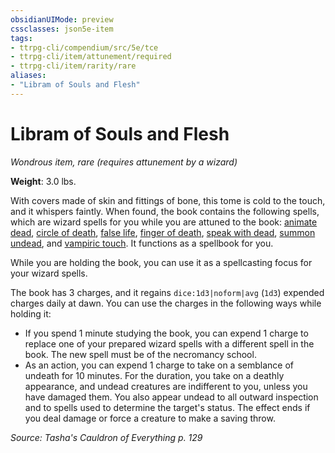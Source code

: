 ```yaml
---
obsidianUIMode: preview
cssclasses: json5e-item
tags:
- ttrpg-cli/compendium/src/5e/tce
- ttrpg-cli/item/attunement/required
- ttrpg-cli/item/rarity/rare
aliases: 
- "Libram of Souls and Flesh"
---
```

# Libram of Souls and Flesh
*Wondrous item, rare (requires attunement by a wizard)*  


**Weight**: 3.0 lbs.

With covers made of skin and fittings of bone, this tome is cold to the touch, and it whispers faintly. When found, the book contains the following spells, which are wizard spells for you while you are attuned to the book: [animate dead](3-Compendium/spells/animate-dead-xphb.md), [circle of death](3-Compendium/spells/circle-of-death-xphb.md), [false life](3-Compendium/spells/false-life-xphb.md), [finger of death](3-Compendium/spells/finger-of-death-xphb.md), [speak with dead](3-Compendium/spells/speak-with-dead-xphb.md), [summon undead](3-Compendium/spells/summon-undead-xphb.md), and [vampiric touch](3-Compendium/spells/vampiric-touch-xphb.md). It functions as a spellbook for you.

While you are holding the book, you can use it as a spellcasting focus for your wizard spells.

The book has 3 charges, and it regains `dice:1d3|noform|avg` (`1d3`) expended charges daily at dawn. You can use the charges in the following ways while holding it:

- If you spend 1 minute studying the book, you can expend 1 charge to replace one of your prepared wizard spells with a different spell in the book. The new spell must be of the necromancy school.  
- As an action, you can expend 1 charge to take on a semblance of undeath for 10 minutes. For the duration, you take on a deathly appearance, and undead creatures are indifferent to you, unless you have damaged them. You also appear undead to all outward inspection and to spells used to determine the target's status. The effect ends if you deal damage or force a creature to make a saving throw.  

*Source: Tasha's Cauldron of Everything p. 129*